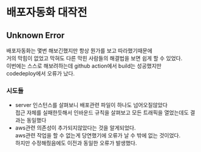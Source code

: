 # 배포자동화 대작전

## Unknown Error
배포자동화는 몇번 해보긴했지만 항상 뭔가를 보고 따라했기때문에  
거의 막힘이 없었고 막혀도 다른 막힌 사람들의 해결법을 보면 쉽게 할 수 있었다.  
이번에는 스스로 해보려하는데 github action에서 build는 성공했지만  
codedeploy에서 오류가 났다.  

### 시도들
- server 인스턴스를 살펴보니 배포관련 파일이 하나도 넘어오질않았다  
접근 자체를 실패한듯해서 인바운드 규칙을 살펴보고 모든 트래픽을 열었는데도 결과는 동일했다
- aws관련 의존성이 추가되지않았다는 것을 알게되었다.  
aws관련 작업을 할 수 없는게 당연했기에 오류가 날 수 밖에 없는 것이었다.  
하지만 수정해줬음에도 이전과 동일한 오류가 발생했다.  
